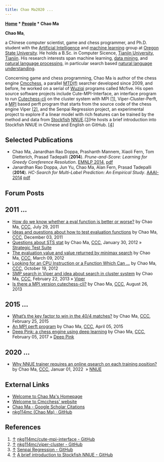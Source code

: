 ```yaml
---
title: Chao Ma2020 ...
---
```

**[Home](Home "Home") * [People](People "People") * Chao Ma**

**Chao Ma**,

a Chinese computer scientist, game and chess programmer, and Ph.D. student with the [Artificial Intelligence](Artificial_Intelligence "Artificial Intelligence") and [machine learning](https://en.wikipedia.org/wiki/Machine_learning) group at [Oregon State University](https://en.wikipedia.org/wiki/Oregon_State_University). He holds a B.Sc. in Computer Sicence, [Tianjin University](https://en.wikipedia.org/wiki/Tianjin_University), [Tianjin](https://en.wikipedia.org/wiki/Tianjin). His research interests span machine learning, [data mining](https://en.wikipedia.org/wiki/Data_mining), and [natural language processing](https://en.wikipedia.org/wiki/Natural_language_processing), in particular search based [natural language understanding](https://en.wikipedia.org/wiki/Natural-language_understanding).

Concerning game and chess programming, Chao Ma is author of the chess engine [Cmcchess](Cmcchess "Cmcchess"), a parallel [MTD(f)](</MTD(f)> "MTD(f)") searcher developed since 2009, and before, he worked on a serial of [Wuziqi](https://en.wikipedia.org/wiki/Wuziqi) programs called Mcfive. His open source software projects include Cute-MPI-Interface, an interface program to run [Cutechess-cli](Cutechess-cli "Cutechess-cli") on the cluster system with MPI <a id="cite-note-1" href="#cite-ref-1">[1]</a>, Viper-Cluster-Perft, a [MPI](https://en.wikipedia.org/wiki/Message_Passing_Interface) based perft program that starts from the source code of the chess engine Viper <a id="cite-note-2" href="#cite-ref-2">[2]</a>, and the Senpai Regression project, an experimental project to explore if a linear model with rich features can be trained by the method and data from [Stockfish](Stockfish "Stockfish") [NNUE](NNUE "NNUE").<a id="cite-note-3" href="#cite-ref-3">[3]</a>He hosts a brief introduction into Stockfish NNUE in Chinese and English on GitHub. <a id="cite-note-4" href="#cite-ref-4">[4]</a>

## Selected Publications

- Chao Ma, Janardhan Rao Doppa, Prashanth Mannem, Xiaoli Fern, Tom Dietterich, Prasad Tadepalli (**2014**). *Prune-and-Score: Learning for Greedy Coreference Resolution*. [EMNLP 2014](https://emnlp2014.org/), [pdf](https://web.archive.org/web/20180713203006/https://www.eecs.wsu.edu/~jana/pubs/EMNLP2014-coreference.pdf)
- Janardhan Rao Doppa, Jun Yu, Chao Ma, Alan Fern, Prasad Tadepalli (**2014**). *HC-Search for Multi-Label Prediction: An Empirical Study*. [AAAI-2014](https://aaai.org/conference/aaai/aaai14/) [pdf](http://web.engr.oregonstate.edu/~tadepall/papers/aaai2014-MLS.pdf)

## Forum Posts

## 2011 ...

- [How do we know whether a eval function is better or worse?](https://www.talkchess.com/forum3/viewtopic.php?t=39900) by Chao Ma, [CCC](CCC "CCC"), July 29, 2011
- [Ideas and questions about how to test evaluation functions](https://www.talkchess.com/forum3/viewtopic.php?t=41310) by Chao Ma, [CCC](CCC "CCC"), December 03, 2011
- [Questions about STS stat](https://www.talkchess.com/forum3/viewtopic.php?t=42228) by Chao Ma, [CCC](CCC "CCC"), January 30, 2012 » [Strategic Test Suite](Strategic_Test_Suite "Strategic Test Suite")
- [The evaluation value and value returned by minimax search](https://www.talkchess.com/forum3/viewtopic.php?t=42806) by Chao Ma, [CCC](CCC "CCC"), March 09, 2012
- [Looking for an CPU Instruction or a Function Which Can ...](https://www.talkchess.com/forum3/viewtopic.php?t=45646) by Chao Ma, [CCC](CCC "CCC"), October 19, 2012
- [SMP search in Viper and idea about search in cluster system](https://www.talkchess.com/forum3/viewtopic.php?t=47298) by Chao Ma, [CCC](CCC "CCC"), February 22, 2013 » [Viper](Viper "Viper")
- [Is there a MPI version cutechess-cli?](https://www.talkchess.com/forum3/viewtopic.php?t=49116) by Chao Ma, [CCC](CCC "CCC"), August 26, 2013

## 2015 ...

- [What’s the key factor to win in the 40/4 matches?](https://www.talkchess.com/forum3/viewtopic.php?t=55461) by Chao Ma, [CCC](CCC "CCC"), February 25, 2015
- [An MPI perft program](https://www.talkchess.com/forum3/viewtopic.php?t=55896) by Chao Ma, [CCC](CCC "CCC"), April 05, 2015
- [Deep Pink: a chess engine using deep learning](https://www.talkchess.com/forum3/viewtopic.php?t=63063) by Chao Ma, [CCC](CCC "CCC"), February 05, 2017 » [Deep Pink](Deep_Pink "Deep Pink")

## 2020 ...

- [Why NNUE trainer requires an online qsearch on each training position?](https://talkchess.com/forum3/viewtopic.php?f=7&t=79020) by Chao Ma, [CCC](CCC "CCC"), Januar 01, 2022  » [NNUE](NNUE "NNUE")

## External Links

- [Welcome to Chao Ma's Homepage](http://nkg114mc.com/)
- [Welcome to Cmcchess' website](http://cmcchess.net/)
- [Chao Ma - Google Scholar Citations](https://scholar.google.com/citations?user=XZ9_DvcAAAAJ&hl=en)
- [nkg114mc (Chao Ma) · GitHub](https://github.com/nkg114mc)

## References

1. <a id="cite-ref-1" href="#cite-note-1">↑</a> [nkg114mc/cute-mpi-interface - GitHub](https://github.com/nkg114mc/cute-mpi-interface)
1. <a id="cite-ref-2" href="#cite-note-2">↑</a> [nkg114mc/viper-cluster - GitHub](https://github.com/nkg114mc/viper-cluster)
1. <a id="cite-ref-3" href="#cite-note-3">↑</a> [Senpai Regression - GitHub](https://github.com/nkg114mc/senpai2_regression)
1. <a id="cite-ref-4" href="#cite-note-4">↑</a> [A brief introduction to Stockfish NNUE - GitHub](https://github.com/nkg114mc/sfnnue-intro)

